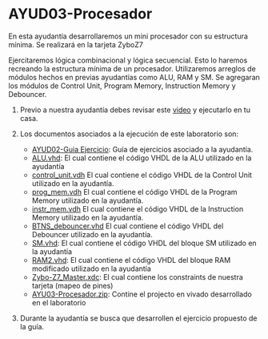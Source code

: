 # AYUD03-Procesador
En esta ayudantía desarrollaremos un mini procesador con su estructura mínima. Se realizará en la tarjeta ZyboZ7

Ejercitaremos lógica combinacional y lógica secuencial. Esto lo haremos recreando la estructura mínima de un procesador. Utilizaremos arreglos de módulos hechos en previas ayudantías como ALU, RAM y SM. Se agregaran los módulos de Control Unit, Program Memory, Instruction Memory y Debouncer.

1. Previo a nuestra ayudantía debes revisar este [video](https://youtu.be/xY11cwGPH3E) y ejecutarlo en tu casa.

2. Los documentos asociados a la ejecución de este laboratorio son:
    * [AYUD02-Guia Ejercicio](https://github.com/IEE2463-SEP/AYUD02-ALU/blob/main/AYUD02_DATA_TYPES_OPERATOR_ATTRIBUTES.pdf):  Guía de ejercicios asociado a la ayudantía. 
    * [ALU.vhd](https://github.com/IEE2463-SEP/AYUD03-Procesador/blob/main/ALU.vhd): El cual contiene el código VHDL de la ALU utilizado en la ayudantía
    * [control_unit.vdh](https://github.com/IEE2463-SEP/AYUD03-Procesador/blob/main/control_unit.vhd) El cual contiene el código VHDL de la Control Unit utilizado en la ayudantía.
    * [prog_mem.vdh](https://github.com/IEE2463-SEP/AYUD03-Procesador/blob/main/prog_mem.vhd) El cual contiene el código VHDL de la Program Memory utilizado en la ayudantía.
    * [instr_mem.vdh](https://github.com/IEE2463-SEP/AYUD03-Procesador/blob/main/instr_mem.vhd) El cual contiene el código VHDL de la Instruction Memory utilizado en la ayudantía.
    * [BTNS_debouncer.vhd](https://github.com/IEE2463-SEP/AYUD03-Procesador/blob/main/BTNS_debouncer.vhd) El cual contiene el código VHDL del Debouncer utilizado en la ayudantía.
    * [SM.vhd](https://github.com/IEE2463-SEP/AYUD03-Procesador/blob/main/SM.vhd): El cual contiene el código VHDL del bloque SM utilizado en la ayudantía
    * [RAM2.vhd](https://github.com/IEE2463-SEP/AYUD03-Procesador/blob/main/RAM2.vhd): El cual contiene el código VHDL del bloque RAM modificado utilizado en la ayudantía  
    * [Zybo-Z7_Master.xdc](https://github.com/IEE2463-SEP/AYUD03-Procesador/blob/main/Zybo-Z7-Master.xdc):  El cual contiene los constraints de nuestra tarjeta (mapeo de pines)    
    * [AYU03-Procesador.zip](https://github.com/IEE2463-SEP/AYUD03-Procesador/blob/main/AY03-Procesador.zip):  Contine el projecto en vivado desarrollado en el laboratorio    
   
3. Durante la ayudantía se busca que desarrollen el ejercicio propuesto de la guía.
